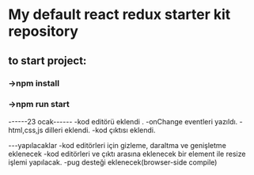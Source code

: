 # My default react redux starter kit repository

## to start project:
### ->npm install
### ->npm run start




------23 ocak------
-kod editörü eklendi .
-onChange eventleri yazıldı.
-html,css,js dilleri eklendi.
-kod çıktısı eklendi.

---yapılacaklar
-kod editörleri için gizleme, daraltma ve genişletme eklenecek
-kod editörleri ve çıktı arasına eklenecek bir element ile resize işlemi yapılacak.
-pug desteği eklenecek(browser-side compile)